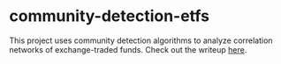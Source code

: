 # community-detection-etfs
This project uses community detection algorithms to analyze correlation networks of exchange-traded funds.
Check out the writeup [here](https://jaredecohen.github.io/community-detection-etfs/).
